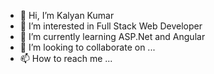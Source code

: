 - 👋 Hi, I’m Kalyan Kumar
- 👀 I’m interested in Full Stack Web Developer
- 🌱 I’m currently learning ASP.Net and Angular
- 💞️ I’m looking to collaborate on ...
- 📫 How to reach me ...

<!---
KalyanKL/KalyanKL is a ✨ special ✨ repository because its `README.md` (this file) appears on your GitHub profile.
You can click the Preview link to take a look at your changes.
--->
